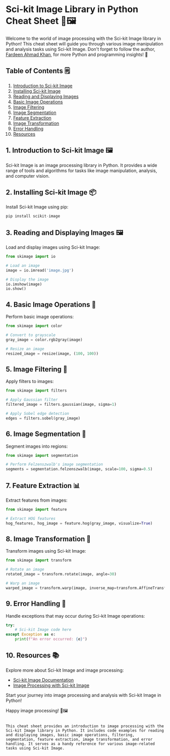 # Sci-kit Image Library in Python Cheat Sheet 🚀🖼️

Welcome to the world of image processing with the Sci-kit Image library in Python! This cheat sheet will guide you through various image manipulation and analysis tasks using Sci-kit Image. Don't forget to follow the author, [Fardeen Ahmad Khan](https://github.com/I-Fardeen), for more Python and programming insights! 🙌

## Table of Contents 🗒️

1. [Introduction to Sci-kit Image](#introduction-to-sci-kit-image)
2. [Installing Sci-kit Image](#installing-sci-kit-image)
3. [Reading and Displaying Images](#reading-and-displaying-images)
4. [Basic Image Operations](#basic-image-operations)
5. [Image Filtering](#image-filtering)
6. [Image Segmentation](#image-segmentation)
7. [Feature Extraction](#feature-extraction)
8. [Image Transformation](#image-transformation)
9. [Error Handling](#error-handling)
10. [Resources](#resources)

## 1. Introduction to Sci-kit Image 🖼️

Sci-kit Image is an image processing library in Python. It provides a wide range of tools and algorithms for tasks like image manipulation, analysis, and computer vision.

## 2. Installing Sci-kit Image 📦

Install Sci-kit Image using pip:

```python
pip install scikit-image
```

## 3. Reading and Displaying Images 🖼️

Load and display images using Sci-kit Image:

```python
from skimage import io

# Load an image
image = io.imread('image.jpg')

# Display the image
io.imshow(image)
io.show()
```

## 4. Basic Image Operations 🧰

Perform basic image operations:

```python
from skimage import color

# Convert to grayscale
gray_image = color.rgb2gray(image)

# Resize an image
resized_image = resize(image, (100, 100))
```

## 5. Image Filtering 🌟

Apply filters to images:

```python
from skimage import filters

# Apply Gaussian filter
filtered_image = filters.gaussian(image, sigma=1)

# Apply Sobel edge detection
edges = filters.sobel(gray_image)
```

## 6. Image Segmentation 🧩

Segment images into regions:

```python
from skimage import segmentation

# Perform Felzenszwalb's image segmentation
segments = segmentation.felzenszwalb(image, scale=100, sigma=0.5)
```

## 7. Feature Extraction 📊

Extract features from images:

```python
from skimage import feature

# Extract HOG features
hog_features, hog_image = feature.hog(gray_image, visualize=True)
```

## 8. Image Transformation 🔄

Transform images using Sci-kit Image:

```python
from skimage import transform

# Rotate an image
rotated_image = transform.rotate(image, angle=30)

# Warp an image
warped_image = transform.warp(image, inverse_map=transform.AffineTransform(rotation=0.1))
```

## 9. Error Handling 🐞

Handle exceptions that may occur during Sci-kit Image operations:

```python
try:
    # Sci-kit Image code here
except Exception as e:
    print(f"An error occurred: {e}")
```

## 10. Resources 📚

Explore more about Sci-kit Image and image processing:

- [Sci-kit Image Documentation](https://scikit-image.org/docs/stable/index.html)
- [Image Processing with Sci-kit Image](https://towardsdatascience.com/image-processing-with-scikit-image-2-382fb7c7c2d1)

Start your journey into image processing and analysis with Sci-kit Image in Python!

Happy image processing! 🚀🖼️
```

This cheat sheet provides an introduction to image processing with the Sci-kit Image library in Python. It includes code examples for reading and displaying images, basic image operations, filtering, segmentation, feature extraction, image transformation, and error handling. It serves as a handy reference for various image-related tasks using Sci-kit Image.
